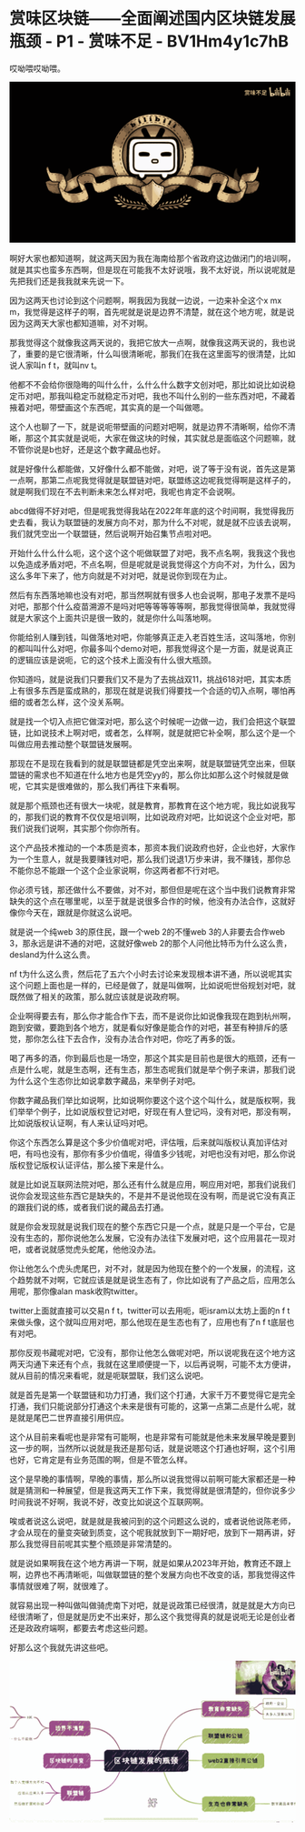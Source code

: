 # 赏味区块链——全面阐述国内区块链发展瓶颈 - P1 - 赏味不足 - BV1Hm4y1c7hB

哎呦喂哎呦喂。

![](img/a46ac70702d23501eada5737a6e52e79_1.png)

啊好大家也都知道啊，就这两天因为我在海南给那个省政府这边做闭门的培训啊，就是其实也蛮多东西啊，但是现在可能我不太好说哦，我不太好说，所以说呢就是先把我们还是我我就来先说一下。

因为这两天也讨论到这个问题啊，啊我因为我就一边说，一边来补全这个x mx m，我觉得是这样子的啊，首先呢就是说是边界不清楚，就在这个地方呢，就是说因为这两天大家也都知道嘛，对不对啊。

那我觉得这个就像我这两天说的，我把它放大一点啊，就像我这两天说的，我也说了，重要的是它很清晰，什么叫很清晰呢，那我们在我在这里面写的很清楚，比如说人家叫n f t，就叫nv t。

他都不不会给你很隐晦的叫什么什，么什么什么数字文创对吧，那比如说比如说稳定币对吧，那我叫稳定币就稳定币对吧，我也不叫什么别的一些东西对吧，不藏着掖着对吧，带壁画这个东西呢，其实真的是一个叫做嗯。

这个人也聊了一下，就是说呃带壁画的问题对吧啊，就是边界不清晰啊，给你不清晰，那这个其实就是说呃，大家在做这块的时候，其实就总是面临这个问题嘛，就不管你说是b也好，还是这个数字藏品也好。

就是好像什么都能做，又好像什么都不能做，对吧，说了等于没有说，首先这是第一点啊，那第二点呢我觉得就是联盟链对吧，联盟练这边呢我觉得啊是这样子的，就是啊我们现在不去判断未来怎么样对吧，我呢也肯定不会说啊。

abcd做得不好对吧，但是呢我觉得我站在2022年年底的这个时间啊，我觉得我历史去看，我认为联盟链的发展方向不对，那为什么不对呢，就是就不应该去说啊，我们就凭空出一个联盟链，然后说啊开始召集节点啦对吧。

开始什么什么什么呃，这个这个这个呃做联盟了对吧，我不点名啊，我我这个我也以免造成矛盾对吧，不点名啊，但是呢就是说我觉得这个方向不对，为什么，因为这么多年下来了，他方向就是不对对吧，就是说你到现在为止。

然后有东西落地嘛也没有对吧，那当然啊就有很多人也会说啊，那电子发票不是吗对吧，那那个什么疫苗溯源不是吗对吧等等等等等啊，那我觉得很简单，我就觉得就是大家这个上面共识是很一致的，就是你什么叫落地啊。

你能给别人赚到钱，叫做落地对吧，你能够真正走入老百姓生活，这叫落地，你别的都叫叫什么对吧，你最多叫个demo对吧，那我觉得这个是一方面，就是说真正的逻辑应该是说呃，它的这个技术上面没有什么很大瓶颈。

你知道吗，就是说我们只要我们又不是为了去挑战双11，挑战618对吧，其实本质上有很多东西是蛮成熟的，那现在就是说我们得要找一个合适的切入点啊，哪怕再细的或者怎么样，这个没关系啊。

就是找一个切入点把它做深对吧，那么这个时候呢一边做一边，我们会把这个联盟链，比如说技术上啊对吧，或者怎，么样啊，就是就把它补全啊，那么这个是一个叫做应用去推动整个联盟链发展啊。

那现在不是现在我看到的就是联盟链都是凭空出来啊，就是联盟链凭空出来，但联盟链的需求也不知道在什么地方也是凭空yy的，那么你比如那么这个时候就是做呢，它其实是很难做的，那么我们再往下来看啊。

就是那个瓶颈也还有很大一块呢，就是教育，那教育在这个地方呢，我比如说我写的，那我们说的教育不仅仅是培训啊，比如说政府对吧，比如说这个企业对吧，那我们说我们说啊，其实那个你你所有。

这个产品技术推动的一个本质是资本，那资本我们说政府也好，企业也好，大家作为一个生意人，就是我要赚钱对吧，那么我们说退1万步来讲，我不赚钱，那你总不能你总不能跟一个这个企业家说啊，你这两者都不行对吧。

你必须亏钱，那还做什么不要做，对不对，那但但是呢在这个当中我们说教育非常缺失的这个点在哪里呢，以至于就是说很多合作的时候，他没有办法合作，这就好像你今天在，跟就是你就这么说吧。

就是说一个纯web 3的原住民，跟一个web 2的不懂web 3的人非要去合作web 3，那永远是讲不通的对吧，这就好像web 2的那个人问他比特币为什么这么贵，desland为什么这么贵。

nf t为什么这么贵，然后花了五六个小时去讨论来发现根本讲不通，所以说呢其实这个问题上面也是一样的，已经是做了，就是叫做啊，比如说呃世俗规划对吧，就既然做了相关的政策，那么就应该就是说政府啊。

企业啊得要去有，那么你才能合作下去，而不是说你比如说像我现在跑到杭州啊，跑到安徽，要跑到各个地方，就是看似好像是能合作的对吧，甚至有种排斥的感觉，那你怎么往下去合作，没有办法合作对吧，你吃了再多的饭。

喝了再多的酒，你到最后也是一场空，那这个其实是目前也是很大的瓶颈，还有一点是什么呢，就是生态啊，还有生态，那生态呢我们就是举个例子来讲，那我们说为什么这个生态你比如说拿数字藏品，来举例子对吧。

你数字藏品我们举比如说啊，比如说啊你要这个这个这个叫什么，就是版权啊，我们举举个例子，比如说版权登记对吧，好现在有人登记吗，没有对吧，那没有啊，比如说版权认证啊，有人来认证吗对吧。

你这个东西怎么算是这个多少价值呢对吧，评估哦，后来就叫版权认真加评估对吧，有吗也没有，那你有多少价值呢，得值多少钱呢，对吧也没有对吧，那么你说版权登记版权认证评估，那么接下来是什么。

就是比如说互联网法院对吧，那么还有什么就是应用，啊应用对吧，那我们说我们说你会发现这些东西它是缺失的，不是并不是说他现在没有啊，而是说它没有真正的跟我们说的练，或者我们说的藏品去打通。

就是你会发现就是说我们现在的整个东西它只是一个点，就是只是一个平台，它是没有生态的，那你说他怎么发展，它没有办法往下发展对吧，这个应用昙花一现对吧，或者说就感觉虎头蛇尾，他他没办法。

你让他怎么个虎头虎尾巴，对不对，就是因为他现在整个的一个发展，的流程，这个趋势就不对啊，它就应该是就是说生态有了，你比如说有了产品之后，应用怎么用呢，那你像alan mask收购twitter。

twitter上面就直接可以交易n f t，twitter可以去用呃，呃isram以太坊上面的n f t来做头像，这个就叫应用对吧，那么他现在是生态也有了，应用也有了n f t底层也有对吧。

那你反观书藏呢对吧，它没有，那你让他怎么做呢对吧，所以说呢我在这个地方这两天沟通下来还有个点，我就在这里顺便提一下，以后再说啊，可能不太方便讲，就从目前的情况来看呢，就是呃联盟联，我们这么说吧。

就是首先是第一个联盟链和功力打通，我们这个打通，大家千万不要觉得它是完全打通，我们只能说部分打通这个未来是很有可能的，这第一点第二点是什么呢，就是就是尾巴二世界直接引用供应。

这个从目前来看呢也是非常有可能啊，也是非常有可能就是他未来发展早晚是要到这一步的啊，当然所以说就是我还是那句话，就是说嗯这个打通也好啊，这个引用也好，它肯定是有业务范围的啊，但是不管怎么样。

这个是早晚的事情啊，早晚的事情，那么所以说我觉得以前啊可能大家都还是一种就是猜测和一种展望，但是我这两天工作下来，我觉得就是很清楚的，但你说多少时间我说不好啊，我说不好，改变比如说这个互联网啊。

唉或者说这么说吧，就是就是我被问到的这个问题这么说的，或者说他说陈老师，才会从现在的量变突破到质变，这个呢我就放到下一期好吧，放到下一期再讲，好那么我觉得目前呢其实整个瓶颈是非常清楚的。

就是说如果啊我在这个地方再讲一下啊，就是如果从2023年开始，教育还不跟上啊，边界也不再清晰呃，叫做联盟链的整个发展方向也不改变的话，那我觉得这件事情就很难了啊，就很难了。

就容易出现一种叫做叫做骑虎南下对吧，就是说政策已经很清，就是就是大方向已经很清晰了，但是就是历史不出来好，那么这个我觉得真的就是说呃无论是创业者还是政政府端啊，都要去考虑这些问题。

好那么这个我就先讲这些吧。

![](img/a46ac70702d23501eada5737a6e52e79_3.png)